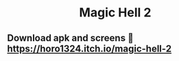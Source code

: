 

<h1 align="center">Magic Hell 2</h1>

## Download apk and screens 📍 https://horo1324.itch.io/magic-hell-2
